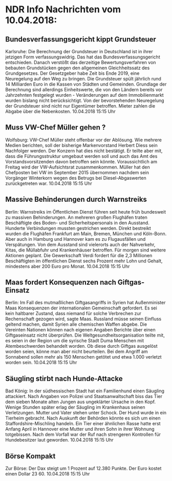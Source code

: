 # NDR Info Nachrichten vom 10.04.2018:


## Bundesverfassungsgericht kippt Grundsteuer
Karlsruhe: Die Berechnung der Grundsteuer in Deutschland ist in ihrer jetzigen Form verfassungswidrig. Das hat das Bundesverfassungsgericht entschieden. Danach verstößt das derzeitige Bewertungsverfahren von bebauten Grundstücken gegen den allgemeinen Gleichheitssatz des Grundgesetzes. Der Gesetzgeber habe Zeit bis Ende 2019, eine Neuregelung auf den Weg zu bringen. Die Grundsteuer spült jährlich rund 14 Milliarden Euro in die Kassen von Städten und Gemeinden. Grundlage der Berechnung sind allerdings Einheitswerte, die von den Ländern bereits vor Jahrzehnten festgelegt wurden - Veränderungen auf dem Immobilienmarkt wurden bislang nicht berücksichtigt. Von der bevorstehenden Neuregelung der Grundsteuer sind nicht nur Eigentümer betroffen. Mieter zahlen die Abgabe über die Nebenkosten. 10.04.2018 15:15 Uhr 

## Muss VW-Chef Müller gehen ?
Wolfsburg:	VW-Chef Müller steht offenbar vor der Ablösung. Wie mehrere Medien berichten, soll der bisherige Markenvorstand Herbert Diess sein Nachfolger werden. Der Konzern hat dies nicht bestätigt. Er teilte aber mit, dass die Führungsstruktur umgebaut werden soll und auch das Amt des Vorstandsvorsitzenden davon betroffen sein könnte. Voraussichtlich am Freitag wird der VW-Aufsichtsrat zusammenkommen. Müller hat den Chefposten bei VW im September 2015 übernommen nachdem sein Vorgänger Winterkorn wegen des Betrugs bei Diesel-Abgaswerten zurückgetreten war. 10.04.2018 15:15 Uhr 

## Massive Behinderungen durch Warnstreiks
Berlin: Warnstreiks im Öffentlichen Dienst führen seit heute früh bundesweit zu massiven Behinderungen. An mehreren großen Flughäfen traten Beschäftigte des Boden- und Sicherheitspersonals in den Ausstand. Hunderte Verbindungen mussten gestrichen werden. Direkt bestreikt wurden die Flughäfen Frankfurt am Main, Bremen, München und Köln-Bonn. Aber auch in Hamburg und Hannover kam es zu Flugausfällen und Verspätungen. Von dem Ausstand sind vielerorts auch der Nahverkehr, Kitas, die Müllabfuhr und Krankenhäuser betroffen. Für morgen sind weitere Aktionen geplant. Die Gewerkschaft Verdi fordert für die 2,3 Millionen Beschäftigten im öffentlichen Dienst sechs Prozent mehr Lohn und Gehalt, mindestens aber 200 Euro pro Monat. 10.04.2018 15:15 Uhr 

## Maas fordert Konsequenzen nach Giftgas-Einsatz
Berlin: Im Fall des mutmaßlichen Giftgasangriffs in Syrien hat Außenminister Maas Konsequenzen der internationalen Gemeinschaft gefordert. Es sei kein haltbarer Zustand, dass niemand für solche Verbrechen zur Rechenschaft gezogen wird, sagte Maas. Russland müsse seinen Einfluss geltend machen, damit Syrien alle chemischen Waffen abgebe. Die Vereinten Nationen können nach eigenen Angaben Berichte über einen Giftgaseinsatz nicht überprüfen. Die Weltgesundheitsorganisation teilte mit, es seien in der Region um die syrische Stadt Duma Menschen mit Atembeschwerden behandelt worden. Ob diese durch Giftgas ausgelöst worden seien, könne man aber nicht beurteilen. Bei dem Angriff am Sonnabend sollen mehr als 150 Menschen getötet und etwa 1.000 verletzt worden sein. 10.04.2018 15:15 Uhr 

## Säugling stirbt nach Hunde-Attacke
Bad König: In der südhessischen Stadt hat ein Familienhund einen Säugling attackiert. Nach Angaben von Polizei und Staatsanwaltschaft biss das Tier dem sieben Monate alten Jungen aus ungeklärter Ursache in den Kopf. Wenige Stunden später erlag der Säugling im Krankenhaus seinen Verletzungen. Mutter und Vater stehen unter Schock. Der Hund wurde in ein Tierheim gebracht. Nach Auskunft der Behörden könnte es sich um einen Staffordshire-Mischling handeln. Ein Tier einer ähnlichen Rasse hatte erst Anfang April in Hannover eine Mutter und ihren Sohn in ihrer Wohnung totgebissen. Nach dem Vorfall war der Ruf nach strengeren Kontrollen für Hundebesitzer laut geworden. 10.04.2018 15:15 Uhr 

## Börse Kompakt
Zur Börse: Der Dax steigt um 1 Prozent auf 12.380 Punkte. Der Euro kostet einen Dollar 23 60. 10.04.2018 15:15 Uhr 
